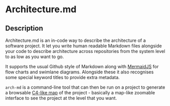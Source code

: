 # Architecture.md

## Description

Architecture.md is an in-code way to describe the architecture of a software project. It let you write human readable Markdown files alongside your code to describe architecture across repositories from the system level to as low as you want to go.

It supports the usual Github style of Markdown along with [MermaidJS](http://mermaid-js.github.io/mermaid/#/) for flow charts and swimlane diagrams. Alongside these it also recognises some special keyword titles to provide extra metadata.

`arch-md` is a command-line tool that can then be run on a project to generate a browsable [C4-like map](https://c4model.com/) of the project - basically a map-like zoomable interface to see the project at the level that you want.
